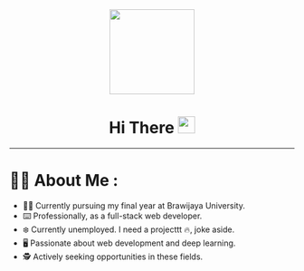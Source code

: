 <div align="center">
  <div id="header">
    <img src="https://media.giphy.com/media/3iyKHMIKg5VWG6qHUm/giphy.gif" width="150"/>
  </div>
  
  <h1>
    Hi There
    <img src="https://media.giphy.com/media/hvRJCLFzcasrR4ia7z/giphy.gif" width="30"/>
  </h1>
</div>

---

# 👨‍🦱 About Me :

* 🧑‍🎓 Currently pursuing my final year at Brawijaya University.
* ⌨️ Professionally, as a full-stack web developer.
* ❄️ Currently unemployed. I need a projecttt 🔥, joke aside.
* 🖥️ Passionate about web development and deep learning.
* 🕵️ Actively seeking opportunities in these fields.


